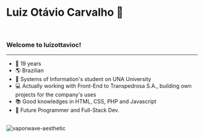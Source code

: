 <h1> Luiz Otávio Carvalho 📌 </h1>
<br>
<h3> Welcome to luizottavioc! </h3>
<hr>

+ 🎈 19 years
+ 🌎 Brazilian <br>
+ 🏫 Systems of Information's student on UNA University <br>
+ 💻 Actually working with Front-End to Transpedrosa S.A., building own projects for the company's uses <br>
+ 📚 Good knowledges in HTML, CSS, PHP and Javascript
+ 👾 Future Programmer and Full-Stack Dev.<br><br>

![vaporwave-aesthetic](https://user-images.githubusercontent.com/89395176/134428146-d7c18075-6fd4-4cc8-a31d-14625f70b627.gif)
